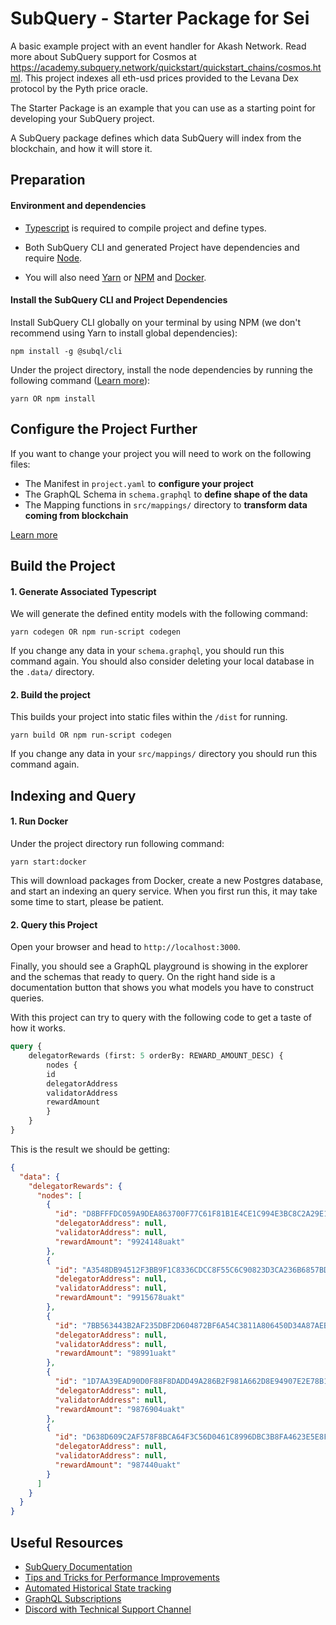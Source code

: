 # SubQuery - Starter Package for Sei

A basic example project with an event handler for Akash Network. Read more about SubQuery support for Cosmos at https://academy.subquery.network/quickstart/quickstart_chains/cosmos.html. This project indexes all eth-usd prices provided to the Levana Dex protocol by the Pyth price oracle.

The Starter Package is an example that you can use as a starting point for developing your SubQuery project.

A SubQuery package defines which data SubQuery will index from the blockchain, and how it will store it.

## Preparation

#### Environment and dependencies

- [Typescript](https://www.typescriptlang.org/) is required to compile project and define types.

- Both SubQuery CLI and generated Project have dependencies and require [Node](https://nodejs.org/en/).

- You will also need [Yarn](https://classic.yarnpkg.com/lang/en/docs/install) or [NPM](https://docs.npmjs.com/downloading-and-installing-node-js-and-npm) and [Docker](https://docs.docker.com/engine/install/).

#### Install the SubQuery CLI and Project Dependencies

Install SubQuery CLI globally on your terminal by using NPM (we don't recommend using Yarn to install global dependencies):

```
npm install -g @subql/cli
```

Under the project directory, install the node dependencies by running the following command ([Learn more](https://academy.subquery.network/build/install.html#)):

```
yarn OR npm install
```

## Configure the Project Further

If you want to change your project you will need to work on the following files:

- The Manifest in `project.yaml` to **configure your project**
- The GraphQL Schema in `schema.graphql` to **define shape of the data**
- The Mapping functions in `src/mappings/` directory to **transform data coming from blockchain**

[Learn more](https://academy.subquery.network/build/introduction.html)

## Build the Project

#### 1. Generate Associated Typescript

We will generate the defined entity models with the following command:

```
yarn codegen OR npm run-script codegen
```

If you change any data in your `schema.graphql`, you should run this command again. You should also consider deleting your local database in the `.data/` directory.

#### 2. Build the project

This builds your project into static files within the `/dist` for running.

```
yarn build OR npm run-script codegen
```

If you change any data in your `src/mappings/` directory you should run this command again.

## Indexing and Query

#### 1. Run Docker

Under the project directory run following command:

```
yarn start:docker
```

This will download packages from Docker, create a new Postgres database, and start an indexing an query service. When you first run this, it may take some time to start, please be patient.

#### 2. Query this Project

Open your browser and head to `http://localhost:3000`.

Finally, you should see a GraphQL playground is showing in the explorer and the schemas that ready to query. On the right hand side is a documentation button that shows you what models you have to construct queries.

With this project can try to query with the following code to get a taste of how it works.

```graphql
query {
    delegatorRewards (first: 5 orderBy: REWARD_AMOUNT_DESC) {
    	nodes {
        id
        delegatorAddress
        validatorAddress
        rewardAmount
        }
    }	
}
```
This is the result we should be getting:

```json
{
  "data": {
    "delegatorRewards": {
      "nodes": [
        {
          "id": "D8BFFFDC059A9DEA863700F77C61F81B1E4CE1C994E3BC8C2A29E16ECE5F263A",
          "delegatorAddress": null,
          "validatorAddress": null,
          "rewardAmount": "9924148uakt"
        },
        {
          "id": "A3548DB94512F3BB9F1C8336CDCC8F55C6C90823D3CA236B6857BD5A84510391",
          "delegatorAddress": null,
          "validatorAddress": null,
          "rewardAmount": "9915678uakt"
        },
        {
          "id": "7BB563443B2AF235DBF2D604872BF6A54C3811A806450D34A87AEBD14B86B021",
          "delegatorAddress": null,
          "validatorAddress": null,
          "rewardAmount": "98991uakt"
        },
        {
          "id": "1D7AA39EAD90D0F88F8DADD49A286B2F981A662D8E94907E2E78B132D74453FB",
          "delegatorAddress": null,
          "validatorAddress": null,
          "rewardAmount": "9876904uakt"
        },
        {
          "id": "D638D609C2AF578F8BCA64F3C56D0461C8996DBC3B8FA4623E5E8F4F207DE916",
          "delegatorAddress": null,
          "validatorAddress": null,
          "rewardAmount": "987440uakt"
        }
      ]
    }
  }
}
```

## Useful Resources

- [SubQuery Documentation](https://academy.subquery.network/)
- [Tips and Tricks for Performance Improvements](https://academy.subquery.network/faqs/faqs.html#how-can-i-optimise-my-project-to-speed-it-up)
- [Automated Historical State tracking](https://academy.subquery.network/th/run_publish/historical.html)
- [GraphQL Subscriptions](https://academy.subquery.network/run_publish/subscription.html)
- [Discord with Technical Support Channel](https://discord.com/invite/subquery)
